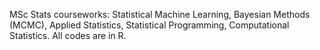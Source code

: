 MSc Stats courseworks: Statistical Machine Learning, Bayesian Methods (MCMC), Applied Statistics, Statistical Programming, Computational Statistics. All codes are in R.
